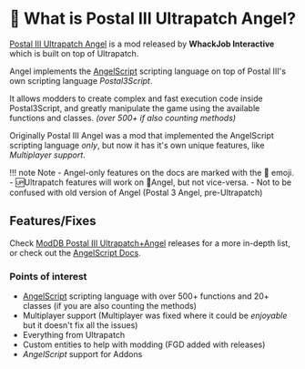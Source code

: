 # 🪽 What is Postal III Ultrapatch Angel?

[Postal III Ultrapatch Angel](https://www.moddb.com/mods/postal-iii-ultrapatch) is a mod released by **WhackJob Interactive** which is built on top of Ultrapatch.  

Angel implements the [AngelScript](https://www.angelcode.com/angelscript/) scripting language on top of Postal III's own scripting language *Postal3Script*.  

It allows modders to create complex and fast execution code inside Postal3Script, and greatly manipulate the game using the available functions and classes. *(over 500+ if also counting methods)*

Originally Postal III Angel was a mod that implemented the AngelScript scripting language *only*, but now it has it's own unique features, like *Multiplayer support*.

!!! note Note
	- Angel-only features on the docs are marked with the 🪽 emoji.
	- 🆙Ultrapatch features will work on 🪽Angel, but not vice-versa.
	- Not to be confused with old version of Angel (Postal 3 Angel, pre-Ultrapatch)

## Features/Fixes

Check [ModDB Postal III Ultrapatch+Angel](https://www.moddb.com/mods/postal-iii-ultrapatch) releases for a more in-depth list, or check out the [AngelScript Docs](https://whackjobint.github.io/angelscript/).

### Points of interest  
- [AngelScript](https://www.angelcode.com/angelscript/) scripting language with over 500+ functions and 20+ classes (if you are also counting the methods)
- Multiplayer support (Multiplayer was fixed where it could be *enjoyable* but it doesn't fix all the issues)
- Everything from Ultrapatch
- Custom entities to help with modding (FGD added with releases)
- *AngelScript* support for Addons